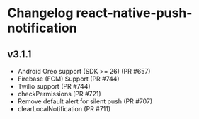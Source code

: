 # Changelog react-native-push-notification

## v3.1.1
- Android Oreo support (SDK >= 26) (PR #657)
- Firebase (FCM) Support (PR #744)
- Twilio support (PR #744)
- checkPermissions (PR #721)
- Remove default alert for silent push (PR #707)
- clearLocalNotification (PR #711)